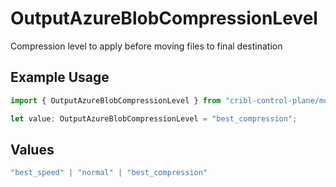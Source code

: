 # OutputAzureBlobCompressionLevel

Compression level to apply before moving files to final destination

## Example Usage

```typescript
import { OutputAzureBlobCompressionLevel } from "cribl-control-plane/models";

let value: OutputAzureBlobCompressionLevel = "best_compression";
```

## Values

```typescript
"best_speed" | "normal" | "best_compression"
```
